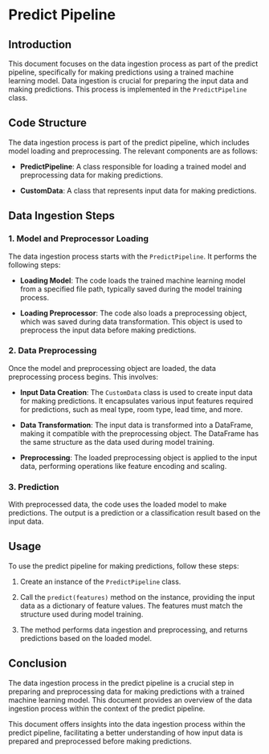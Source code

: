 # Predict Pipeline

## Introduction

This document focuses on the data ingestion process as part of the predict pipeline, specifically for making predictions using a trained machine learning model. Data ingestion is crucial for preparing the input data and making predictions. This process is implemented in the `PredictPipeline` class.

## Code Structure

The data ingestion process is part of the predict pipeline, which includes model loading and preprocessing. The relevant components are as follows:

- **PredictPipeline**: A class responsible for loading a trained model and preprocessing data for making predictions.

- **CustomData**: A class that represents input data for making predictions.

## Data Ingestion Steps

### 1. Model and Preprocessor Loading

The data ingestion process starts with the `PredictPipeline`. It performs the following steps:

- **Loading Model**: The code loads the trained machine learning model from a specified file path, typically saved during the model training process.

- **Loading Preprocessor**: The code also loads a preprocessing object, which was saved during data transformation. This object is used to preprocess the input data before making predictions.

### 2. Data Preprocessing

Once the model and preprocessing object are loaded, the data preprocessing process begins. This involves:

- **Input Data Creation**: The `CustomData` class is used to create input data for making predictions. It encapsulates various input features required for predictions, such as meal type, room type, lead time, and more.

- **Data Transformation**: The input data is transformed into a DataFrame, making it compatible with the preprocessing object. The DataFrame has the same structure as the data used during model training.

- **Preprocessing**: The loaded preprocessing object is applied to the input data, performing operations like feature encoding and scaling.

### 3. Prediction

With preprocessed data, the code uses the loaded model to make predictions. The output is a prediction or a classification result based on the input data.

## Usage

To use the predict pipeline for making predictions, follow these steps:

1. Create an instance of the `PredictPipeline` class.

2. Call the `predict(features)` method on the instance, providing the input data as a dictionary of feature values. The features must match the structure used during model training.

3. The method performs data ingestion and preprocessing, and returns predictions based on the loaded model.

## Conclusion

The data ingestion process in the predict pipeline is a crucial step in preparing and preprocessing data for making predictions with a trained machine learning model. This document provides an overview of the data ingestion process within the context of the predict pipeline.

This document offers insights into the data ingestion process within the predict pipeline, facilitating a better understanding of how input data is prepared and preprocessed before making predictions.


